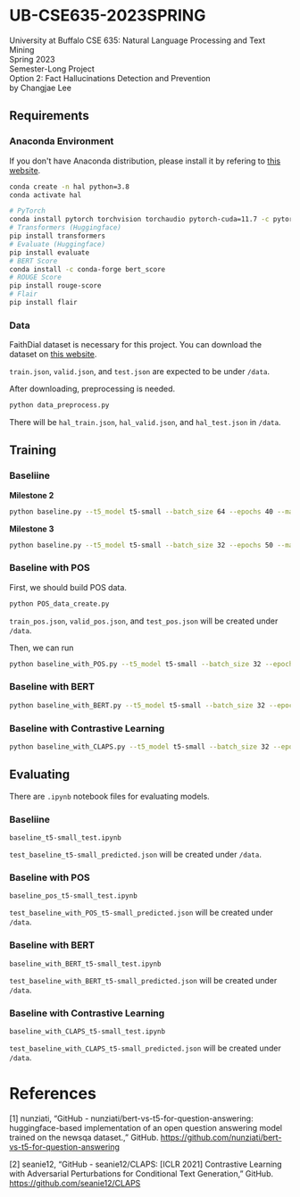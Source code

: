 # UB-CSE635-2023SPRING 

University at Buffalo CSE 635: Natural Language Processing and Text Mining \
Spring 2023 \
Semester-Long Project \
Option 2: Fact Hallucinations Detection and Prevention \
by Changjae Lee 

## Requirements 

### Anaconda Environment 

If you don't have Anaconda distribution, please install it by refering to [this website](https://docs.anaconda.com/free/anaconda/install/index.html). 

```bash 
conda create -n hal python=3.8 
conda activate hal 

# PyTorch 
conda install pytorch torchvision torchaudio pytorch-cuda=11.7 -c pytorch -c nvidia 
# Transformers (Huggingface) 
pip install transformers 
# Evaluate (Huggingface) 
pip install evaluate 
# BERT Score 
conda install -c conda-forge bert_score 
# ROUGE Score 
pip install rouge-score 
# Flair 
pip install flair 
``` 

### Data 

FaithDial dataset is necessary for this project. 
You can download the dataset on [this website](https://huggingface.co/datasets/McGill-NLP/FaithDial). 

`train.json`, `valid.json`, and `test.json` are expected to be under `/data`. 

After downloading, preprocessing is needed. 

```bash 
python data_preprocess.py 
``` 

There will be `hal_train.json`, `hal_valid.json`, and `hal_test.json` in `/data`. 

## Training 

### Baseliine 

**Milestone 2** 

```bash 
python baseline.py --t5_model t5-small --batch_size 64 --epochs 40 --max_input_length 512 --save_path _baseline_t5-small 
``` 

**Milestone 3** 

```bash 
python baseline.py --t5_model t5-small --batch_size 32 --epochs 50 --max_input_length 512 --save_path _baseline_t5-small 
``` 

### Baseline with POS 

First, we should build POS data. 

```bash 
python POS_data_create.py 
``` 

`train_pos.json`, `valid_pos.json`, and `test_pos.json` will be created under `/data`. 

Then, we can run 

```bash 
python baseline_with_POS.py --t5_model t5-small --batch_size 32 --epochs 50 --max_input_length 512 --save_path _baseline_pos_t5-small 
``` 

### Baseline with BERT 

```bash 
python baseline_with_BERT.py --t5_model t5-small --batch_size 32 --epochs 8 --max_input_length 64 --bert_max_input_length 512 --save_path _baseline_with_BERT_t5-small 
``` 

### Baseline with Contrastive Learning 

```bash 
python baseline_with_CLAPS.py --t5_model t5-small --batch_size 32 --epochs 50 --max_input_length 512 --save_path _baseline_with_CLAPS_t5-small 
``` 

## Evaluating 

There are `.ipynb` notebook files for evaluating models. 

### Baseliine 

`baseline_t5-small_test.ipynb` 

`test_baseline_t5-small_predicted.json` will be created under `/data`. 

### Baseline with POS 

`baseline_pos_t5-small_test.ipynb` 

`test_baseline_with_POS_t5-small_predicted.json` will be created under `/data`. 

### Baseline with BERT 

`baseline_with_BERT_t5-small_test.ipynb` 

`test_baseline_with_BERT_t5-small_predicted.json` will be created under `/data`. 

### Baseline with Contrastive Learning 

`baseline_with_CLAPS_t5-small_test.ipynb` 

`test_baseline_with_CLAPS_t5-small_predicted.json` will be created under `/data`. 

# References 

<a id="1">[1]</a> nunziati, “GitHub - nunziati/bert-vs-t5-for-question-answering: huggingface-based implementation of an open question answering model trained on the newsqa dataset.,” GitHub. https://github.com/nunziati/bert-vs-t5-for-question-answering 

<a id="2">[2]</a> seanie12, “GitHub - seanie12/CLAPS: [ICLR 2021] Contrastive Learning with Adversarial Perturbations for Conditional Text Generation,” GitHub. https://github.com/seanie12/CLAPS 

